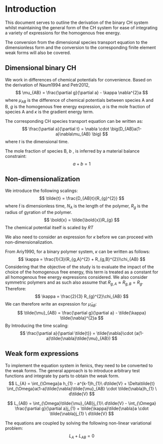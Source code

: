 # Introduction

This document serves to outline the derivation of the binary CH system whilst maintaining the general form of the CH system for ease of integrating a variety of expressions for the homogenous free energy. 

The conversion from the dimensional species transport equation to the dimensionless form and the conversion to the corresponding finite element weak forms will also be covered. 

## Dimensional binary CH 

We work in differences of chemical potentials for convenience. Based on the derivation of Naum1994 and Petr2012,
$$
\mu_{AB} = \frac{\partial g}{\partial a} - \kappa \nabla^{2}a 
$$
where $\mu_{AB}$ is the difference of chemical potentials between species A and B, $g$ is the homogenous free energy expression, $a$ is the mole fraction of species A and $\kappa$ is the gradient energy term. 

The corresponding CH species transport equation can be written as: 
$$
\frac{\partial a}{\partial t} = \nabla \cdot \big(D_{AB}a(1-a)\nabla\mu_{AB} \big)
$$
where $t$ is the dimensional time. 

The mole fraction of species B, $b$ , is inferred by a material balance constraint: 
$$
a + b = 1
$$

## Non-dimensionalization

We introduce the following scalings: 
$$
\tilde{t} = \frac{D_{AB}t}{R_{g}^{2}}
$$
where $\tilde {t}$ is dimensionless time, $N_A$ is the length of the polymer, $R_g$ is the radius of gyration of the polymer. 
$$
\bold{x} = \tilde{\bold{x}}R_{g}
$$
The chemical potential itself is scaled by $RT$ 

We also need to consider an expression for $\kappa$ before we can proceed with non-dimensionalization. 

From Ariy1990, for a binary polymer system, $\kappa$ can be written as follows: 
$$
\kappa = \frac{1}{3}(R_{g,A}^{2} + R_{g,B}^{2})\chi_{AB}
$$
Considering that the objective of the study is to evaluate the impact of the choice of the homogenous free energy, this term is treated as a constant for all homogenous free energy expressions considered. We also consider symmetric polymers and as such also assume that $R_{g,A} \approx R_{g,B} = R_{g}$. Therefore: 
$$
\kappa = \frac{2}{3} R_{g}^{2}\chi_{AB}
$$
We can therefore write an expression for $\tilde \mu_{AB}$: 
$$
\tilde{\mu}_{AB} = \frac{\partial g}{\partial a} - \tilde{\kappa} \tilde{\nabla}^{2}a
$$
By Introducing the time scaling: 
$$
\frac{\partial a}{\partial \tilde{t}} = \tilde{\nabla}\cdot (a(1-a)\tilde{\nabla}\tilde{\mu}_{AB})
$$

## Weak form expressions

To implement the equation system in fenics, they need to be converted to the weak forms. The general approach is to introduce arbitrary test functions and integrate by parts to obtain the weak form. 
$$
L_{A} = \int_{\Omega}a h_{1} - a^{k-1}h_{1}\ d\tilde{V} + \Delta\tilde{t} \int_{\Omega}a(1-a)\tilde{\nabla}\tilde{\mu}_{AB} \cdot \tilde{\nabla}h_{1} \ d\tilde{V}
$$

$$
L_{AB} = \int_{\Omega}\tilde{\mu}_{AB}j_{1}\ d\tilde{V} - \int_{\Omega} \frac{\partial g}{\partial a}j_{1} + \tilde{\kappa}\tilde{\nabla}a \cdot \tilde{\nabla}j_{1}  \ d\tilde{V}
$$

The equations are coupled by solving the following non-linear variational problem: 
$$
L_{A} + L_{AB} = 0 
$$


